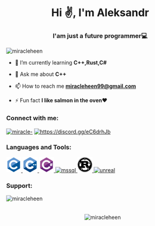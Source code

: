 <h1 align="center">Hi ✌️, I'm Aleksandr</h1>
<h3 align="center">I'am just a future programmer💻</h3>

<p align="left"> <img src="https://komarev.com/ghpvc/?username=miracleheen&label=Profile%20views&color=0e75b6&style=flat" alt="miracleheen" /> </p>

- 🌱 I’m currently learning **C++,Rust,C#**

- 💬 Ask me about **C++**

- 📫 How to reach me **miracleheen99@gmail.com**

- ⚡ Fun fact **I like salmon in the oven❤️**

<h3 align="left">Connect with me:</h3>
<p align="left">
<a href="https://stackoverflow.com/users/miracle-" target="blank"><img align="center" src="https://raw.githubusercontent.com/rahuldkjain/github-profile-readme-generator/master/src/images/icons/Social/stack-overflow.svg" alt="miracle-" height="30" width="40" /></a>
<a href="https://discord.gg/https://discord.gg/eC6drhJb" target="blank"><img align="center" src="https://raw.githubusercontent.com/rahuldkjain/github-profile-readme-generator/master/src/images/icons/Social/discord.svg" alt="https://discord.gg/eC6drhJb" height="30" width="40" /></a>
</p>

<h3 align="left">Languages and Tools:</h3>
<p align="left"> <a href="https://www.cprogramming.com/" target="_blank" rel="noreferrer"> <img src="https://raw.githubusercontent.com/devicons/devicon/master/icons/c/c-original.svg" alt="c" width="40" height="40"/> </a> <a href="https://www.w3schools.com/cpp/" target="_blank" rel="noreferrer"> <img src="https://raw.githubusercontent.com/devicons/devicon/master/icons/cplusplus/cplusplus-original.svg" alt="cplusplus" width="40" height="40"/> </a> <a href="https://www.w3schools.com/cs/" target="_blank" rel="noreferrer"> <img src="https://raw.githubusercontent.com/devicons/devicon/master/icons/csharp/csharp-original.svg" alt="csharp" width="40" height="40"/> </a> <a href="https://www.microsoft.com/en-us/sql-server" target="_blank" rel="noreferrer"> <img src="https://www.svgrepo.com/show/303229/microsoft-sql-server-logo.svg" alt="mssql" width="40" height="40"/> </a> <a href="https://www.rust-lang.org" target="_blank" rel="noreferrer"> <img src="https://raw.githubusercontent.com/devicons/devicon/master/icons/rust/rust-plain.svg" alt="rust" width="40" height="40"/> </a> <a href="https://unrealengine.com/" target="_blank" rel="noreferrer"> <img src="https://raw.githubusercontent.com/kenangundogan/fontisto/036b7eca71aab1bef8e6a0518f7329f13ed62f6b/icons/svg/brand/unreal-engine.svg" alt="unreal" width="40" height="40"/> </a> </p>

<h3 align="left">Support:</h3>
<p><a href="https://www.buymeacoffee.com/miracleheen"> <img align="left" src="https://cdn.buymeacoffee.com/buttons/v2/default-yellow.png" height="50" width="210" alt="miracleheen" /></a></p><br><br>

<p><img align="center" src="https://github-readme-stats.vercel.app/api/top-langs?username=miracleheen&show_icons=true&locale=en&layout=compact" alt="miracleheen" /></p>
